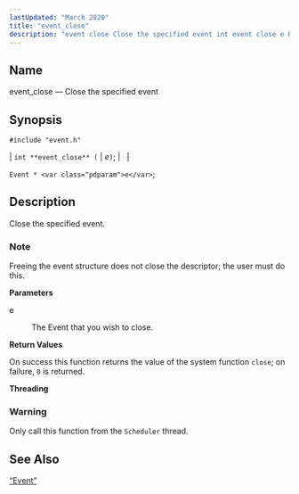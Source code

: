 ```yaml
---
lastUpdated: "March 2020"
title: "event_close"
description: "event close Close the specified event int event close e Event e Close the specified event Freeing the event structure does not close the descriptor the user must do this e The Event that you wish to close On success this function returns the value of the system function close..."
---
```


<a name="apis.event_close"></a> 
## Name

event_close — Close the specified event

## Synopsis

`#include "event.h"`

| `int **event_close** (` | <var class="pdparam">e</var>`)`; |   |

`Event * <var class="pdparam">e</var>`;<a name="idp51539328"></a> 
## Description

Close the specified event.

### Note

Freeing the event structure does not close the descriptor; the user must do this.

**<a name="idp51541520"></a> Parameters**

<dl class="variablelist">

<dt>e</dt>

<dd>

The Event that you wish to close.

</dd>

</dl>

**<a name="idp51544256"></a> Return Values**

On success this function returns the value of the system function `close`; on failure, `0` is returned.

**<a name="idp51546128"></a> Threading**
### Warning

Only call this function from the `Scheduler` thread.

<a name="idp51548432"></a> 
## See Also

[“Event”](/momentum/3/3-api/structs-event)